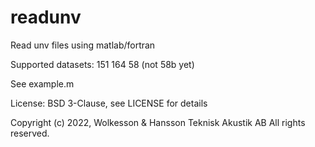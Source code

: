 # readunv
Read unv files using matlab/fortran

Supported datasets:
151
164
58 (not 58b yet)


See example.m

License:
BSD 3-Clause, see LICENSE for details

Copyright (c) 2022, Wolkesson & Hansson Teknisk Akustik AB
All rights reserved.
